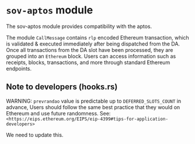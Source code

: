 # `sov-aptos` module

The sov-aptos module provides compatibility with the aptos.

The module `CallMessage` contains `rlp` encoded Ethereum transaction, which is validated & executed immediately after being dispatched from the DA. Once all transactions from the DA slot have been processed, they are grouped into an `Ethereum` block. Users can access information such as receipts, blocks, transactions, and more through standard Ethereum endpoints.

## Note to developers (hooks.rs)

WARNING: `prevrandao` value is predictable up to `DEFERRED_SLOTS_COUNT` in advance,
Users should follow the same best practice that they would on Ethereum and use future randomness.
See: `<https://eips.ethereum.org/EIPS/eip-4399#tips-for-application-developers>`

We need to update this.
